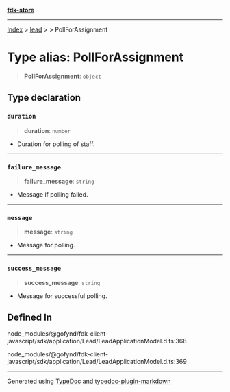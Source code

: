 [**fdk-store**](../../../README.md)
***

[Index](../../../API.md) > [lead](../../README.md) > [<internal>](../README.md) > PollForAssignment

# Type alias: PollForAssignment

> **PollForAssignment**: `object`

## Type declaration

### `duration`

> **duration**: `number`

- Duration for polling of staff.

***

### `failure_message`

> **failure\_message**: `string`

- Message if polling failed.

***

### `message`

> **message**: `string`

- Message for polling.

***

### `success_message`

> **success\_message**: `string`

- Message for successful polling.

## Defined In

node\_modules/@gofynd/fdk-client-javascript/sdk/application/Lead/LeadApplicationModel.d.ts:368

node\_modules/@gofynd/fdk-client-javascript/sdk/application/Lead/LeadApplicationModel.d.ts:369

***
Generated using [TypeDoc](https://typedoc.org/) and [typedoc-plugin-markdown](https://www.npmjs.com/package/typedoc-plugin-markdown)
